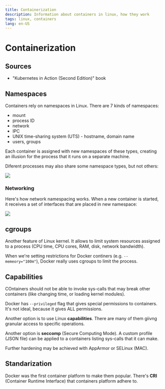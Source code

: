 ```yaml
---
title: Containerization
description: Information about containers in linux, how they work
tags: linux, containers
lang: en-US
---
```


# Containerization

## Sources

- "Kubernetes in Action (Second Edition)" book

## Namespaces

Containers rely on namespaces in Linux. There are 7 kinds of namespaces:

- mount
- process ID
- network
- IPC
- UNIX time-sharing system (UTS) - hostname, domain name
- users, groups

Each container is assigned with new namespaces of these types, creating an
illusion for the process that it runs on a separate machine.

Diferent processes may also share some namespace types, but not others:

![](https://i.imgur.com/ozbsNFE.png)


### Networking

Here's how network namespacing works. When a new container is started, it
receives a set of interfaces that are placed in new namespace:

![](https://i.imgur.com/emBNfbw.png)

## cgroups

Another feature of Linux kernel. It allows to limit system resources assigned to
a process (CPU time, CPU cores, RAM, disk, network bandwidth).

When we're setting restrictions for Docker continers (e.g. `--memeory="100m"`),
Docker really uses cgroups to limit the process.

## Capabilities

COntainers should not be able to invoke sys-calls that may break other
containers (like changing time, or loading kernel modules).

Docker has `--privileged` flag that gives special permissions to containers.
It's not ideal, because it gives ALL permissions.

Another option is to use Linux **capabilities**. There are many of them giivng
granular access to specific operations.

Another option is **seccomp** (Secure Computing Mode). A custom profile (JSON
file) can be applied to a containers listing sys-calls that it can make.

Further hardening may be achieved with AppArmor or SELinux (MAC).

## Standarization

Docker was the first container platform to make them popular. There's **CRI**
(Container Runtime Interface) that containers platform adhere to.